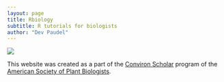 ```yaml
---
layout: page
title: Rbiology
subtitle: R tutorials for biologists
author: "Dev Paudel"
---
```


![](https://rbiology.github.io/rbiologyimages/rtutorial_cover2.png)

This website was created as a part of the [Conviron Scholar](https://aspb.org/awards-funding/aspb-awards/aspb-conviron-scholars-program/) program of the [American Society of Plant Biologists](https://aspb.org/).

